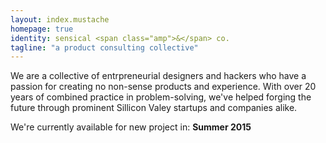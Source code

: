 ```yaml
---
layout: index.mustache
homepage: true
identity: sensical <span class="amp">&</span> co.
tagline: "a product consulting collective"
---
```


We are a collective of entrpreneurial designers and hackers who have a passion for creating no non-sense products and experience. With over 20 years of combined practice in problem-solving, we've helped forging the future through prominent Sillicon Valey startups and companies alike.

We're currently available for new project in: __Summer 2015__

<!-- While enjoy working with others to bring their products to market, we are also diversifying our own expertise by incubating new product ideas internally. This gives us invaluable—and raw(h!)—insight into the whole journey. Sensical team members are embeded in the design <span class="amp">&</span> engineering mindset while shipping delightful experience everyday.
 -->
